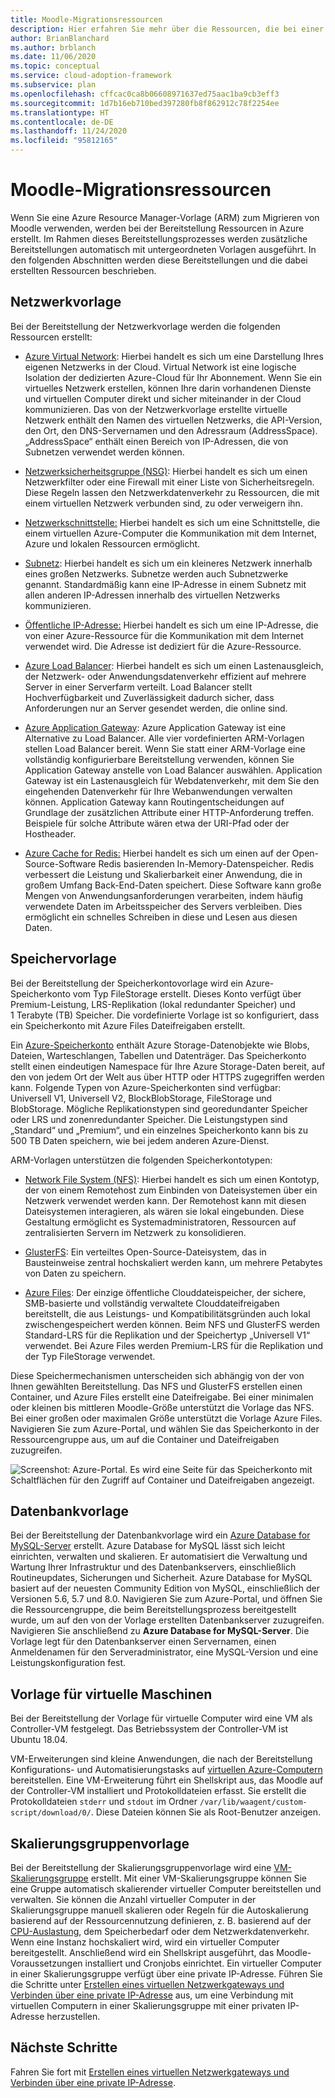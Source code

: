 ```yaml
---
title: Moodle-Migrationsressourcen
description: Hier erfahren Sie mehr über die Ressourcen, die bei einer Moodle-Migration in Azure erstellt werden. Dies sind z. B. eine Azure Virtual Network-Instanz, eine Netzwerksicherheitsgruppe und ein Subnetz.
author: BrianBlanchard
ms.author: brblanch
ms.date: 11/06/2020
ms.topic: conceptual
ms.service: cloud-adoption-framework
ms.subservice: plan
ms.openlocfilehash: cffcac0ca8b06608971637ed75aac1ba9cb3eff3
ms.sourcegitcommit: 1d7b16eb710bed397280fb8f862912c78f2254ee
ms.translationtype: HT
ms.contentlocale: de-DE
ms.lasthandoff: 11/24/2020
ms.locfileid: "95812165"
---
```

# <a name="moodle-migration-resources"></a>Moodle-Migrationsressourcen

Wenn Sie eine Azure Resource Manager-Vorlage (ARM) zum Migrieren von Moodle verwenden, werden bei der Bereitstellung Ressourcen in Azure erstellt. Im Rahmen dieses Bereitstellungsprozesses werden zusätzliche Bereitstellungen automatisch mit untergeordneten Vorlagen ausgeführt. In den folgenden Abschnitten werden diese Bereitstellungen und die dabei erstellten Ressourcen beschrieben.

## <a name="network-template"></a>Netzwerkvorlage

Bei der Bereitstellung der Netzwerkvorlage werden die folgenden Ressourcen erstellt:

- [Azure Virtual Network](/azure/virtual-network/virtual-networks-overview): Hierbei handelt es sich um eine Darstellung Ihres eigenen Netzwerks in der Cloud. Virtual Network ist eine logische Isolation der dedizierten Azure-Cloud für Ihr Abonnement. Wenn Sie ein virtuelles Netzwerk erstellen, können Ihre darin vorhandenen Dienste und virtuellen Computer direkt und sicher miteinander in der Cloud kommunizieren. Das von der Netzwerkvorlage erstellte virtuelle Netzwerk enthält den Namen des virtuellen Netzwerks, die API-Version, den Ort, den DNS-Servernamen und den Adressraum (AddressSpace). „AddressSpace“ enthält einen Bereich von IP-Adressen, die von Subnetzen verwendet werden können.

- [Netzwerksicherheitsgruppe (NSG)](/azure/virtual-network/network-security-groups-overview): Hierbei handelt es sich um einen Netzwerkfilter oder eine Firewall mit einer Liste von Sicherheitsregeln. Diese Regeln lassen den Netzwerkdatenverkehr zu Ressourcen, die mit einem virtuellen Netzwerk verbunden sind, zu oder verweigern ihn.

- [Netzwerkschnittstelle:](/azure/virtual-network/virtual-network-network-interface) Hierbei handelt es sich um eine Schnittstelle, die einem virtuellen Azure-Computer die Kommunikation mit dem Internet, Azure und lokalen Ressourcen ermöglicht.

- [Subnetz](/azure/virtual-network/virtual-network-manage-subnet): Hierbei handelt es sich um ein kleineres Netzwerk innerhalb eines großen Netzwerks. Subnetze werden auch Subnetzwerke genannt. Standardmäßig kann eine IP-Adresse in einem Subnetz mit allen anderen IP-Adressen innerhalb des virtuellen Netzwerks kommunizieren.

- [Öffentliche IP-Adresse:](/azure/virtual-network/public-ip-addresses#:~:text=Public%20IP%20addresses%20enable%20Azure,IP%20assigned%20can%20communicate%20outbound) Hierbei handelt es sich um eine IP-Adresse, die von einer Azure-Ressource für die Kommunikation mit dem Internet verwendet wird. Die Adresse ist dediziert für die Azure-Ressource.

- [Azure Load Balancer](/azure/virtual-machines/windows/tutorial-load-balancer#:~:text=An%20Azure%20load%20balancer%20is,traffic%20to%20an%20operational%20VM): Hierbei handelt es sich um einen Lastenausgleich, der Netzwerk- oder Anwendungsdatenverkehr effizient auf mehrere Server in einer Serverfarm verteilt. Load Balancer stellt Hochverfügbarkeit und Zuverlässigkeit dadurch sicher, dass Anforderungen nur an Server gesendet werden, die online sind.

- [Azure Application Gateway](/azure/application-gateway/overview): Azure Application Gateway ist eine Alternative zu Load Balancer. Alle vier vordefinierten ARM-Vorlagen stellen Load Balancer bereit. Wenn Sie statt einer ARM-Vorlage eine vollständig konfigurierbare Bereitstellung verwenden, können Sie Application Gateway anstelle von Load Balancer auswählen. Application Gateway ist ein Lastenausgleich für Webdatenverkehr, mit dem Sie den eingehenden Datenverkehr für Ihre Webanwendungen verwalten können. Application Gateway kann Routingentscheidungen auf Grundlage der zusätzlichen Attribute einer HTTP-Anforderung treffen. Beispiele für solche Attribute wären etwa der URI-Pfad oder der Hostheader.

- [Azure Cache for Redis:](/azure/azure-cache-for-redis/cache-overview) Hierbei handelt es sich um einen auf der Open-Source-Software Redis basierenden In-Memory-Datenspeicher. Redis verbessert die Leistung und Skalierbarkeit einer Anwendung, die in großem Umfang Back-End-Daten speichert. Diese Software kann große Mengen von Anwendungsanforderungen verarbeiten, indem häufig verwendete Daten im Arbeitsspeicher des Servers verbleiben. Dies ermöglicht ein schnelles Schreiben in diese und Lesen aus diesen Daten.

## <a name="storage-template"></a>Speichervorlage

Bei der Bereitstellung der Speicherkontovorlage wird ein Azure-Speicherkonto vom Typ FileStorage erstellt. Dieses Konto verfügt über Premium-Leistung, LRS-Replikation (lokal redundanter Speicher) und 1 Terabyte (TB) Speicher. Die vordefinierte Vorlage ist so konfiguriert, dass ein Speicherkonto mit Azure Files Dateifreigaben erstellt.

Ein [Azure-Speicherkonto](/azure/storage/common/storage-account-overview) enthält Azure Storage-Datenobjekte wie Blobs, Dateien, Warteschlangen, Tabellen und Datenträger. Das Speicherkonto stellt einen eindeutigen Namespace für Ihre Azure Storage-Daten bereit, auf den von jedem Ort der Welt aus über HTTP oder HTTPS zugegriffen werden kann. Folgende Typen von Azure-Speicherkonten sind verfügbar: Universell V1, Universell V2, BlockBlobStorage, FileStorage und BlobStorage. Mögliche Replikationstypen sind georedundanter Speicher oder LRS und zonenredundanter Speicher. Die Leistungstypen sind „Standard“ und „Premium“, und ein einzelnes Speicherkonto kann bis zu 500 TB Daten speichern, wie bei jedem anderen Azure-Dienst.

ARM-Vorlagen unterstützen die folgenden Speicherkontotypen:

- [Network File System (NFS)](/windows-server/storage/nfs/nfs-overview): Hierbei handelt es sich um einen Kontotyp, der von einem Remotehost zum Einbinden von Dateisystemen über ein Netzwerk verwendet werden kann. Der Remotehost kann mit diesen Dateisystemen interagieren, als wären sie lokal eingebunden. Diese Gestaltung ermöglicht es Systemadministratoren, Ressourcen auf zentralisierten Servern im Netzwerk zu konsolidieren.

- [GlusterFS](/azure/virtual-machines/workloads/sap/high-availability-guide-rhel-glusterfs): Ein verteiltes Open-Source-Dateisystem, das in Bausteinweise zentral hochskaliert werden kann, um mehrere Petabytes von Daten zu speichern.

- [Azure Files](/azure/storage/files/storage-files-introduction): Der einzige öffentliche Clouddateispeicher, der sichere, SMB-basierte und vollständig verwaltete Clouddateifreigaben bereitstellt, die aus Leistungs- und Kompatibilitätsgründen auch lokal zwischengespeichert werden können. Beim NFS und GlusterFS werden Standard-LRS für die Replikation und der Speichertyp „Universell V1“ verwendet. Bei Azure Files werden Premium-LRS für die Replikation und der Typ FileStorage verwendet.

Diese Speichermechanismen unterscheiden sich abhängig von der von Ihnen gewählten Bereitstellung. Das NFS und GlusterFS erstellen einen Container, und Azure Files erstellt eine Dateifreigabe. Bei einer minimalen oder kleinen bis mittleren Moodle-Größe unterstützt die Vorlage das NFS. Bei einer großen oder maximalen Größe unterstützt die Vorlage Azure Files. Navigieren Sie zum Azure-Portal, und wählen Sie das Speicherkonto in der Ressourcengruppe aus, um auf die Container und Dateifreigaben zuzugreifen.

![Screenshot: Azure-Portal. Es wird eine Seite für das Speicherkonto mit Schaltflächen für den Zugriff auf Container und Dateifreigaben angezeigt.](./images/storage-account.png)

## <a name="database-template"></a> Datenbankvorlage

Bei der Bereitstellung der Datenbankvorlage wird ein [Azure Database for MySQL-Server](/azure/mysql/) erstellt. Azure Database for MySQL lässt sich leicht einrichten, verwalten und skalieren. Er automatisiert die Verwaltung und Wartung Ihrer Infrastruktur und des Datenbankservers, einschließlich Routineupdates, Sicherungen und Sicherheit. Azure Database for MySQL basiert auf der neuesten Community Edition von MySQL, einschließlich der Versionen 5.6, 5.7 und 8.0. Navigieren Sie zum Azure-Portal, und öffnen Sie die Ressourcengruppe, die beim Bereitstellungsprozess bereitgestellt wurde, um auf den von der Vorlage erstellten Datenbankserver zuzugreifen. Navigieren Sie anschließend zu **Azure Database for MySQL-Server**. Die Vorlage legt für den Datenbankserver einen Servernamen, einen Anmeldenamen für den Serveradministrator, eine MySQL-Version und eine Leistungskonfiguration fest.

## <a name="virtual-machine-template"></a>Vorlage für virtuelle Maschinen

Bei der Bereitstellung der Vorlage für virtuelle Computer wird eine VM als Controller-VM festgelegt. Das Betriebssystem der Controller-VM ist Ubuntu 18.04.

VM-Erweiterungen sind kleine Anwendungen, die nach der Bereitstellung Konfigurations- und Automatisierungstasks auf [virtuellen Azure-Computern](/azure/virtual-machines/extensions/overview) bereitstellen. Eine VM-Erweiterung führt ein Shellskript aus, das Moodle auf der Controller-VM installiert und Protokolldateien erfasst. Sie erstellt die Protokolldateien `stderr` und `stdout` im Ordner `/var/lib/waagent/custom-script/download/0/`. Diese Dateien können Sie als Root-Benutzer anzeigen.

## <a name="scale-set-template"></a>Skalierungsgruppenvorlage

Bei der Bereitstellung der Skalierungsgruppenvorlage wird eine [VM-Skalierungsgruppe](/azure/virtual-machine-scale-sets/overview) erstellt. Mit einer VM-Skalierungsgruppe können Sie eine Gruppe automatisch skalierender virtueller Computer bereitstellen und verwalten. Sie können die Anzahl virtueller Computer in der Skalierungsgruppe manuell skalieren oder Regeln für die Autoskalierung basierend auf der Ressourcennutzung definieren, z. B. basierend auf der [CPU-Auslastung](/visualstudio/profiling/average-cpu-utilization), dem Speicherbedarf oder dem Netzwerkdatenverkehr. Wenn eine Instanz hochskaliert wird, wird ein virtueller Computer bereitgestellt. Anschließend wird ein Shellskript ausgeführt, das Moodle-Voraussetzungen installiert und Cronjobs einrichtet. Ein virtueller Computer in einer Skalierungsgruppe verfügt über eine private IP-Adresse. Führen Sie die Schritte unter [Erstellen eines virtuellen Netzwerkgateways und Verbinden über eine private IP-Adresse](./vpn-gateway.md) aus, um eine Verbindung mit virtuellen Computern in einer Skalierungsgruppe mit einer privaten IP-Adresse herzustellen.

## <a name="next-steps"></a>Nächste Schritte

Fahren Sie fort mit [Erstellen eines virtuellen Netzwerkgateways und Verbinden über eine private IP-Adresse](./vpn-gateway.md).
